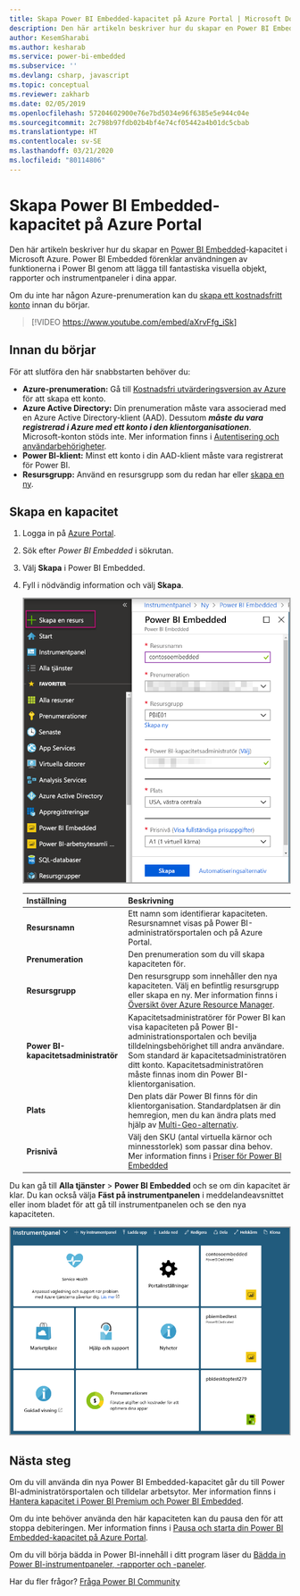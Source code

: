 ```yaml
---
title: Skapa Power BI Embedded-kapacitet på Azure Portal | Microsoft Docs
description: Den här artikeln beskriver hur du skapar en Power BI Embedded-kapacitet i Microsoft Azure.
author: KesemSharabi
ms.author: kesharab
ms.service: power-bi-embedded
ms.subservice: ''
ms.devlang: csharp, javascript
ms.topic: conceptual
ms.reviewer: zakharb
ms.date: 02/05/2019
ms.openlocfilehash: 57204602900e76e7bd5034e96f6385e5e944c04e
ms.sourcegitcommit: 2c798b97fdb02b4bf4e74cf05442a4b01dc5cbab
ms.translationtype: HT
ms.contentlocale: sv-SE
ms.lasthandoff: 03/21/2020
ms.locfileid: "80114806"
---
```

# <a name="create-power-bi-embedded-capacity-in-the-azure-portal"></a>Skapa Power BI Embedded-kapacitet på Azure Portal

Den här artikeln beskriver hur du skapar en [Power BI Embedded](azure-pbie-what-is-power-bi-embedded.md)-kapacitet i Microsoft Azure. Power BI Embedded förenklar användningen av funktionerna i Power BI genom att lägga till fantastiska visuella objekt, rapporter och instrumentpaneler i dina appar.

Om du inte har någon Azure-prenumeration kan du [skapa ett kostnadsfritt konto](https://azure.microsoft.com/free/) innan du börjar.

> [!VIDEO https://www.youtube.com/embed/aXrvFfg_iSk]

## <a name="before-you-begin"></a>Innan du börjar

För att slutföra den här snabbstarten behöver du:

* **Azure-prenumeration:** Gå till [Kostnadsfri utvärderingsversion av Azure](https://azure.microsoft.com/free/) för att skapa ett konto.
* **Azure Active Directory:** Din prenumeration måste vara associerad med en Azure Active Directory-klient (AAD). Dessutom ***måste du vara registrerad i Azure med ett konto i den klientorganisationen***. Microsoft-konton stöds inte. Mer information finns i [Autentisering och användarbehörigheter](https://docs.microsoft.com/azure/analysis-services/analysis-services-manage-users).
* **Power BI-klient:** Minst ett konto i din AAD-klient måste vara registrerat för Power BI.
* **Resursgrupp:** Använd en resursgrupp som du redan har eller [skapa en ny](https://docs.microsoft.com/azure/azure-resource-manager/resource-group-overview).

## <a name="create-a-capacity"></a>Skapa en kapacitet

1. Logga in på [Azure Portal](https://portal.azure.com/).

2. Sök efter *Power BI Embedded* i sökrutan.

3. Välj **Skapa** i Power BI Embedded.

4. Fyll i nödvändig information och välj **Skapa**.

    ![Fält som du fyller i för att skapa ny kapacitet](media/azure-pbie-create-capacity/azure-portal-create-power-bi-embedded.png)

    |Inställning |Beskrivning |
    |---------|---------|
    |**Resursnamn**|Ett namn som identifierar kapaciteten. Resursnamnet visas på Power BI-administratörsportalen och på Azure Portal.|
    |**Prenumeration**|Den prenumeration som du vill skapa kapaciteten för.|
    |**Resursgrupp**|Den resursgrupp som innehåller den nya kapaciteten. Välj en befintlig resursgrupp eller skapa en ny. Mer information finns i [Översikt över Azure Resource Manager](https://docs.microsoft.com/azure/azure-resource-manager/resource-group-overview).|
    |**Power BI-kapacitetsadministratör**|Kapacitetsadministratörer för Power BI kan visa kapaciteten på Power BI-administrationsportalen och bevilja tilldelningsbehörighet till andra användare. Som standard är kapacitetsadministratören ditt konto. Kapacitetsadministratören måste finnas inom din Power BI-klientorganisation.|
    |**Plats**|Den plats där Power BI finns för din klientorganisation. Standardplatsen är din hemregion, men du kan ändra plats med hjälp av [Multi-Geo-alternativ](embedded-multi-geo.md).
    |**Prisnivå**|Välj den SKU (antal virtuella kärnor och minnesstorlek) som passar dina behov.  Mer information finns i [Priser för Power BI Embedded](https://azure.microsoft.com/pricing/details/power-bi-embedded/)|

Du kan gå till **Alla tjänster** > **Power BI Embedded** och se om din kapacitet är klar. Du kan också välja **Fäst på instrumentpanelen** i meddelandeavsnittet eller inom bladet för att gå till instrumentpanelen och se den nya kapaciteten.

![Instrumentpanelen för Azure Portal med Power BI Embedded-kapacitet](media/azure-pbie-create-capacity/azure-portal-dashboard.png)

## <a name="next-steps"></a>Nästa steg

Om du vill använda din nya Power BI Embedded-kapacitet går du till Power BI-administratörsportalen och tilldelar arbetsytor. Mer information finns i [Hantera kapacitet i Power BI Premium och Power BI Embedded](https://powerbi.microsoft.com/documentation/powerbi-admin-premium-manage/).

Om du inte behöver använda den här kapaciteten kan du pausa den för att stoppa debiteringen. Mer information finns i [Pausa och starta din Power BI Embedded-kapacitet på Azure Portal](azure-pbie-pause-start.md).

Om du vill börja bädda in Power BI-innehåll i ditt program läser du [Bädda in Power BI-instrumentpaneler, -rapporter och -paneler](https://powerbi.microsoft.com/documentation/powerbi-developer-embedding-content/).

Har du fler frågor? [Fråga Power BI Community](https://community.powerbi.com/)